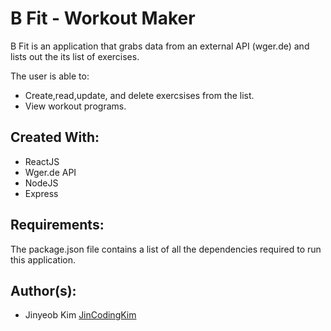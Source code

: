 # B Fit - Workout Maker

B Fit is an application that grabs data from an external API (wger.de) and lists out the its list of exercises.

The user is able to:
* Create,read,update, and delete exercsises from the list.
* View workout programs.

## Created With:

* ReactJS
* Wger.de API
* NodeJS
* Express

## Requirements:

The package.json file contains a list of all the dependencies required to run this application.

## Author(s):

* Jinyeob Kim <a href="https://github.com/JinCodingKim">JinCodingKim</a>

